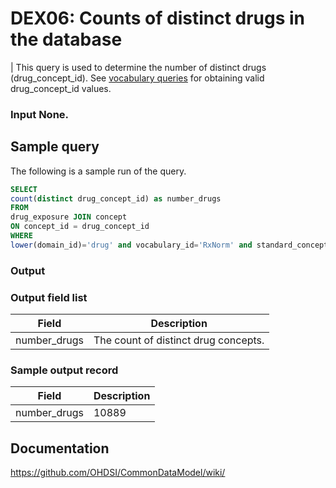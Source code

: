 # DEX06: Counts of distinct drugs in the database

| This query is used to determine the number of distinct drugs (drug_concept_id). See  [vocabulary queries](http://vocabqueries.omop.org/drug-queries) for obtaining valid drug_concept_id values.

### Input None.

## Sample query
The following is a sample run of the query.  

```sql
SELECT 
count(distinct drug_concept_id) as number_drugs 
FROM 
drug_exposure JOIN concept 
ON concept_id = drug_concept_id 
WHERE 
lower(domain_id)='drug' and vocabulary_id='RxNorm' and standard_concept='S'; 
```

### Output

### Output field list

|  Field |  Description |
| --- | --- | 
| number_drugs | The count of distinct drug concepts. |

### Sample output record

|  Field |  Description |
| --- | --- | 
| number_drugs | 10889 |

## Documentation
https://github.com/OHDSI/CommonDataModel/wiki/
